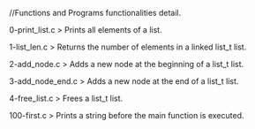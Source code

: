 //Functions and Programs functionalities detail.

0-print_list.c > Prints all elements of a list.

1-list_len.c > Returns the number of elements in a linked list_t list.

2-add_node.c > Adds a new node at the beginning of a list_t list.

3-add_node_end.c > Adds a new node at the end of a list_t list.

4-free_list.c > Frees a list_t list.

100-first.c > Prints a string before the main function is executed.
